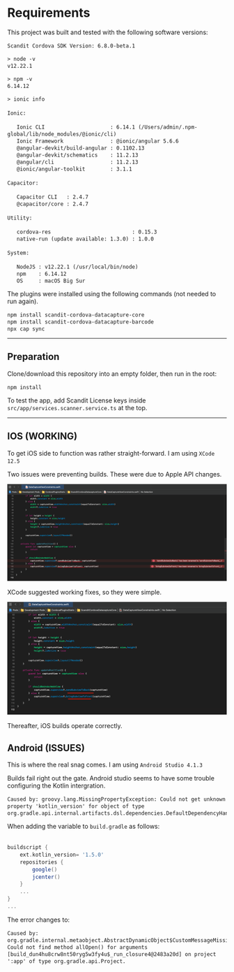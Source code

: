 # Requirements
This project was built and tested with the following software versions:
```
Scandit Cordova SDK Version: 6.8.0-beta.1
```

```
> node -v
v12.22.1
```

```
> npm -v
6.14.12
```

```
> ionic info

Ionic:

   Ionic CLI                     : 6.14.1 (/Users/admin/.npm-global/lib/node_modules/@ionic/cli)
   Ionic Framework               : @ionic/angular 5.6.6
   @angular-devkit/build-angular : 0.1102.13
   @angular-devkit/schematics    : 11.2.13
   @angular/cli                  : 11.2.13
   @ionic/angular-toolkit        : 3.1.1

Capacitor:

   Capacitor CLI   : 2.4.7
   @capacitor/core : 2.4.7

Utility:

   cordova-res                          : 0.15.3
   native-run (update available: 1.3.0) : 1.0.0

System:

   NodeJS : v12.22.1 (/usr/local/bin/node)
   npm    : 6.14.12
   OS     : macOS Big Sur
```

The plugins were installed using the following commands (not needed to run again).
```
npm install scandit-cordova-datacapture-core
npm install scandit-cordova-datacapture-barcode
npx cap sync
```

---

## Preparation

Clone/download this repository into an empty folder, then run in the root:
```
npm install
```

To test the app, add Scandit License keys inside `src/app/services.scanner.service.ts` at the top.

---

## IOS (WORKING)
To get iOS side to function was rather straight-forward. I am using `XCode 12.5`


Two issues were preventing builds. These were due to Apple API changes.

![](resources/ios-cordova-issues.png)

XCode suggested working fixes, so they were simple.

![](resources/ios-cordova-fixed.png)

Thereafter, iOS builds operate correctly.

## Android (ISSUES)

This is where the real snag comes. I am using `Android Studio 4.1.3`

Builds fail right out the gate. Android studio seems to have some trouble configuring the Kotlin intergration.

```
Caused by: groovy.lang.MissingPropertyException: Could not get unknown property 'kotlin_version' for object of type org.gradle.api.internal.artifacts.dsl.dependencies.DefaultDependencyHandler.
```

When adding the variable to `build.gradle` as follows:
```gradle

buildscript {
    ext.kotlin_version= '1.5.0'
    repositories {
        google()
        jcenter()
    }
    ...
}
...
```
The error changes to:
```
Caused by: org.gradle.internal.metaobject.AbstractDynamicObject$CustomMessageMissingMethodException: Could not find method allOpen() for arguments [build_dun4hu8crw8nt50ryg5w3fy4u$_run_closure4@2483a20d] on project ':app' of type org.gradle.api.Project.

```
